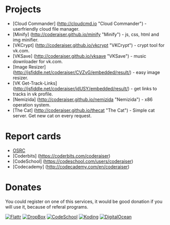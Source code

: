 Projects
=====================

- [Cloud Commander]     (http://cloudcmd.io "Cloud Commander") - userfriendly cloud file manager.
- [Minify]              (http://coderaiser.github.io/minify "Minify") - js, css, html and img minifier.
- [VKCrypt]             (http://coderaiser.github.io/vkcrypt "VKCrypt") - crypt tool for vk.com.
- [VKSave]              (http://coderaiser.github.io/vksave "VKSave") - music downloader for vk.com.
- [Image Resizer]       (http://jsfiddle.net/coderaiser/CVZvG/embedded/result/) - easy image resizer.
- [VK Get-Track-Links]  (http://jsfiddle.net/coderaiser/jdUSY/embedded/result/) - get links to tracks in vk profile.
- [Nemizida]            (http://coderaiser.github.io/nemizida "Nemizida") - x86 operation system.
- [The Cat]             (http://coderaiser.github.io/thecat "The Cat") - Simple cat server. Get new cat on every request.

Report cards
=====================
- [OSRC](http://osrc.dfm.io/coderaiser "Open Source Report Cards")
- [Coderbits]           (https://coderbits.com/coderaiser)
- [CodeSchool]          (https://codeschool.com/users/coderaiser)
- [Codecademy]          (http://codecademy.com/en/coderaiser)

Donates
=====================
You could register on one of this services, it would be good donation 
if you will use it, because of referal programs.

[![Flattr][FlattrIMG]][FlattrURL]
[![DropBox][DropBoxIMG]][DropBoxURL]
[![CodeSchool][CodeSchoolIMG]][CodeSchoolURL]
[![Koding][KodingIMG]][KodingURL]
[![DigitalOcean][DigitalOceanIMG]][DigitalOceanURL]

[FlattrIMG]:                http://api.flattr.com/button/flattr-badge-large.png
[DropBoxIMG]:               https://dt8kf6553cww8.cloudfront.net/static/images/favicon-vflonlsct.ico
[CodeSchoolIMG]:            https://d1tijy5l7mg5kk.cloudfront.net/assets/favicon-31349d64c73974d0dc803ea68eb13452.ico
[KodingIMG]:                https://koding.com/images/favicon.ico
[DigitalOceanIMG]:          https://www.digitalocean.com/favicon.ico

[FlattrURL]:                https://flattr.com/submit/auto?user_id=coderaiser&url=github.com/coderaiser/coderaiser.github.io&title=coderaiser.github.io&language=&tags=github&category=everything "Flattr"
[DropBoxURL]:               http://db.tt/CaAl1f3D "DropBox"
[CodeSchoolURL]:            http://go.codeschool.com/cJM0eQ "CodeSchool"
[KodingURL]:                https://koding.com/?r=cloudcmd "Koding"
[DigitalOceanURL]:          https://www.digitalocean.com/?refcode=78b0b6dd4c98 "Digital Ocean"
